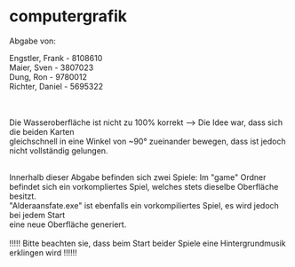 # computergrafik
Abgabe von: <br/>

Engstler, Frank - 8108610<br/>
Maier, Sven - 3807023<br/>
Dung, Ron - 9780012 <br/>
Richter, Daniel - 5695322

<br/>
<br/>
Die Wasseroberfläche ist nicht zu 100% korrekt --> Die Idee war, dass sich die beiden Karten <br/>
gleichschnell in eine Winkel von ~90° zueinander bewegen, dass ist jedoch nicht vollständig gelungen.
<br/>
<br/>

Innerhalb dieser Abgabe befinden sich zwei Spiele:
Im "game" Ordner befindet sich ein vorkompliertes Spiel, welches stets dieselbe Oberfläche besitzt. <br/>
"Alderaansfate.exe" ist ebenfalls ein vorkompiliertes Spiel, es wird jedoch bei jedem Start <br/>
eine neue Oberfläche generiert. <br/><br/>
!!!!! Bitte beachten sie, dass beim Start beider Spiele eine Hintergrundmusik erklingen wird !!!!!!
